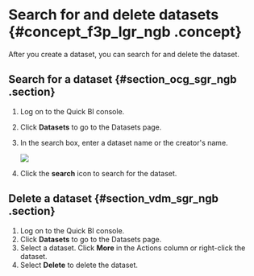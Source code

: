 # Search for and delete datasets {#concept_f3p_lgr_ngb .concept}

After you create a dataset, you can search for and delete the dataset.

## Search for a dataset {#section_ocg_sgr_ngb .section}

1.  Log on to the Quick BI console.
2.  Click **Datasets** to go to the Datasets page.
3.  In the search box, enter a dataset name or the creator's name.

    ![](http://static-aliyun-doc.oss-cn-hangzhou.aliyuncs.com/assets/img/116038/155703686837858_en-US.png)

4.  Click the **search** icon to search for the dataset.

## Delete a dataset {#section_vdm_sgr_ngb .section}

1.  Log on to the Quick BI console.
2.  Click **Datasets** to go to the Datasets page.
3.  Select a dataset. Click **More** in the Actions column or right-click the dataset.
4.  Select **Delete** to delete the dataset.

